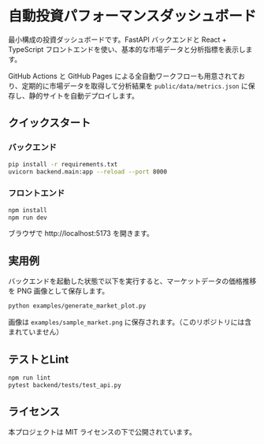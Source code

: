 # 自動投資パフォーマンスダッシュボード

最小構成の投資ダッシュボードです。FastAPI バックエンドと React + TypeScript フロントエンドを使い、基本的な市場データと分析指標を表示します。

GitHub Actions と GitHub Pages による全自動ワークフローも用意されており、定期的に市場データを取得して分析結果を `public/data/metrics.json` に保存し、静的サイトを自動デプロイします。

## クイックスタート

### バックエンド
```bash
pip install -r requirements.txt
uvicorn backend.main:app --reload --port 8000
```

### フロントエンド
```bash
npm install
npm run dev
```

ブラウザで http://localhost:5173 を開きます。

## 実用例

バックエンドを起動した状態で以下を実行すると、マーケットデータの価格推移を PNG 画像として保存します。

```bash
python examples/generate_market_plot.py
```

画像は `examples/sample_market.png` に保存されます。（このリポジトリには含まれていません）

## テストとLint

```bash
npm run lint
pytest backend/tests/test_api.py
```

## ライセンス

本プロジェクトは MIT ライセンスの下で公開されています。

